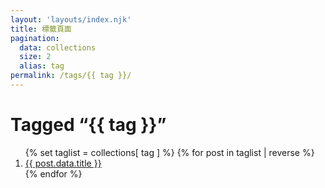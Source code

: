 ```yaml
---
layout: 'layouts/index.njk'
title: 標籤頁面
pagination:
  data: collections
  size: 2
  alias: tag
permalink: /tags/{{ tag }}/
---
```

<h1>Tagged “{{ tag }}”</h1>

<ol>
{% set taglist = collections[ tag ] %}
{% for post in taglist | reverse %}
  <li><a href="{{ post.url | url }}">{{ post.data.title }}</a></li>
{% endfor %}
</ol>